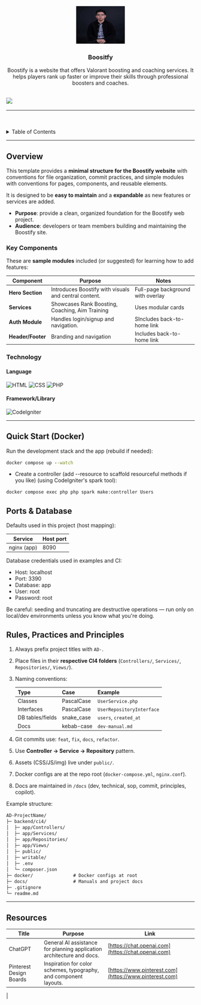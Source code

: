 <a name="readme-top"></a>

<br/>
<br/>

<div align="center">
  <a href="https://github.com/YvanSolis">
    <img src="backend/public/assets/profile.png" alt="pogi" width="130" height="100">
  </a>
<!-- * Title Section -->
  <h3 align="center">Boositfy</h3>
</div>

<!-- * Description Section -->
<div align="center">
  Boostify is a website that offers Valorant boosting and coaching services. It helps players rank up faster or improve their skills through professional boosters and coaches.
</div>

<br/>

![](https://visit-counter.vercel.app/counter.png?page=zyx-0314/ci4-template)

<!-- ! Make sure it was similar to your github -->

---

<br/>
<br/>

<details>
  <summary>Table of Contents</summary>
  <ol>
    <li>
      <a href="#overview">Overview</a>
      <ol>
        <li>
          <a href="#key-components">Key Components</a>
        </li>
        <li>
          <a href="#technology">Technology</a>
        </li>
      </ol>
    </li>
    <li>
      <a href="#rules-practices-and-principles">Rules, Practices and Principles</a>
    </li>
    <li>
      <a href="#resources">Resources</a>
    </li>
  </ol>
</details>

---

## Overview

This template provides a **minimal structure for the Boostify website** with conventions for file organization, commit practices, and simple modules with conventions for pages, components, and reusable elements.

It is designed to be **easy to maintain** and a **expandable** as new features or services are added.

* **Purpose**: provide a clean, organized foundation for the Boostify web project.
* **Audience**: developers or team members building and maintaining the Boostify site.

### Key Components

These are **sample modules** included (or suggested) for learning how to add features:

| Component                 | Purpose                                                             | Notes                                                   |
| ------------------------- | ------------------------------------------------------------------- | ------------------------------------------------------- |
| **Hero Section**         | Introduces Boostify with visuals and central content.                     | Full-page background with overlay                |
| **Services**           | Showcases Rank Boosting, Coaching, Aim Training | Uses modular cards |
| **Auth Module**    | Handles login/signup and navigation.                                   | SIncludes back-to-home link       |
| **Header/Footer**    | Branding and navigation                                    | Includes back-to-home link       |

 <!-- ! Start simple. Use these modules as **learning samples**; extend or replace them based on your project’s needs. -->

### Technology

#### Language

![HTML](https://img.shields.io/badge/HTML-E34F26?style=for-the-badge\&logo=html5\&logoColor=white)
![CSS](https://img.shields.io/badge/CSS-1572B6?style=for-the-badge\&logo=css3\&logoColor=white)
![PHP](https://img.shields.io/badge/PHP-777BB4?style=for-the-badge\&logo=php\&logoColor=white)

#### Framework/Library

![CodeIgniter](https://img.shields.io/badge/CodeIgniter-EF4223?style=for-the-badge\&logo=codeigniter\&logoColor=white)

<!-- ! Keep only the used technology -->

---

## Quick Start (Docker)

Run the development stack and the app (rebuild if needed):

```cmd
docker compose up --watch
```

- Create a controller (add --resource to scaffold resourceful methods if you like) (using CodeIgniter's spark tool):
```cmd
docker compose exec php php spark make:controller Users
```

## Ports & Database

Defaults used in this project (host mapping):

| Service     | Host port |
|-------------|-----------|
| nginx (app) | 8090      |

Database credentials used in examples and CI:

- Host: localhost
- Port: 3390
- Database: app
- User: root
- Password: root

Be careful: seeding and truncating are destructive operations — run only on local/dev environments unless you know what you're doing.

## Rules, Practices and Principles

<!-- ! Dont Revise this -->

1. Always prefix project titles with `AD-`.
2. Place files in their **respective CI4 folders** (`Controllers/`, `Services/`, `Repositories/`, `Views/`).
3. Naming conventions:

   | Type             | Case        | Example                   |
   | ---------------- | ----------- | ------------------------- |
   | Classes          | PascalCase  | `UserService.php`         |
   | Interfaces       | PascalCase  | `UserRepositoryInterface` |
   | DB tables/fields | snake\_case | `users`, `created_at`     |
   | Docs             | kebab-case  | `dev-manual.md`           |

4. Git commits use: `feat`, `fix`, `docs`, `refactor`.
5. Use **Controller → Service → Repository** pattern.
6. Assets (CSS/JS/img) live under `public/`.
7. Docker configs are at the repo root (`docker-compose.yml`, `nginx.conf`).
8. Docs are maintained in `/docs` (dev, technical, sop, commit, principles, copilot).

Example structure:

```
AD-ProjectName/
├─ backend/ci4/
│  ├─ app/Controllers/
│  ├─ app/Services/
│  ├─ app/Repositories/
│  ├─ app/Views/
│  ├─ public/
│  ├─ writable/
│  ├─ .env
│  └─ composer.json
├─ docker/               # Docker configs at root
├─ docs/                 # Manuals and project docs
├─ .gitignore
└─ readme.md
```

<!-- ! Dont Revise this -->

---

## Resources

| Title                   | Purpose                                                               | Link                                                                       |
| ----------------------- | --------------------------------------------------------------------- | -------------------------------------------------------------------------- |
| ChatGPT                 | General AI assistance for planning application architecture and docs. | [https://chat.openai.com](https://chat.openai.com)          |
| Pinterest Design Boards | Inspiration for color schemes, typography, and component layouts.     | [https://www.pinterest.com](https://www.pinterest.com)                     |
| 
<!-- ! Add what tools aided you -->
